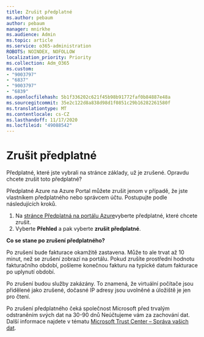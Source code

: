 ```yaml
---
title: Zrušit předplatné
ms.author: pebaum
author: pebaum
manager: mnirkhe
ms.audience: Admin
ms.topic: article
ms.service: o365-administration
ROBOTS: NOINDEX, NOFOLLOW
localization_priority: Priority
ms.collection: Adm_O365
ms.custom:
- "9003797"
- "6837"
- "9003797"
- "6839"
ms.openlocfilehash: 5b1f336202c621f45b98b91772faf0b84887e48a
ms.sourcegitcommit: 35e2c122d8a838d98d1f0851c29b16282261580f
ms.translationtype: MT
ms.contentlocale: cs-CZ
ms.lasthandoff: 11/17/2020
ms.locfileid: "49088542"
---
```

# <a name="cancel-subscription"></a>Zrušit předplatné

Předplatné, které jste vybrali na stránce základy, už je zrušené. Opravdu chcete zrušit toto předplatné?

Předplatné Azure na Azure Portal můžete zrušit jenom v případě, že jste vlastníkem předplatného nebo správcem účtu. Postupujte podle následujících kroků.

1. Na [stránce Předplatná na portálu Azure](https://ms.portal.azure.com/#blade/Microsoft_Azure_Billing/SubscriptionsBlade)vyberte předplatné, které chcete zrušit.
2. Vyberte **Přehled** a pak vyberte **zrušit předplatné**.

**Co se stane po zrušení předplatného?**

Po zrušení bude fakturace okamžitě zastavena. Může to ale trvat až 10 minut, než se zrušení zobrazí na portálu. Pokud zrušíte prostřední hodnotu fakturačního období, pošleme konečnou fakturu na typické datum fakturace po uplynutí období.

Po zrušení budou služby zakázány. To znamená, že virtuální počítače jsou přidělené jako zrušené, dočasné IP adresy jsou uvolněné a úložiště je jen pro čtení.

Po zrušení předplatného čeká společnost Microsoft před trvalým odstraněním svých dat na 30-90 dnů Neúčtujeme vám za zachování dat. Další informace najdete v tématu [Microsoft Trust Center – Správa vašich dat](https://www.microsoft.com/trust-center/privacy/data-management#leave).

